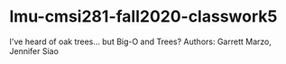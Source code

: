# lmu-cmsi281-fall2020-classwork5
I've heard of oak trees... but Big-O and Trees?
Authors: Garrett Marzo, Jennifer Siao
